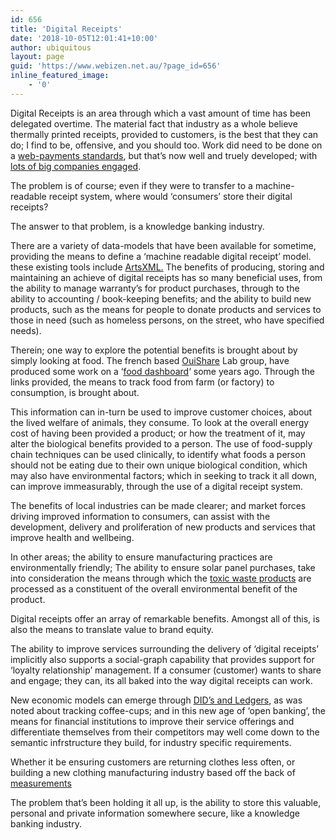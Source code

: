 ```yaml
---
id: 656
title: 'Digital Receipts'
date: '2018-10-05T12:01:41+10:00'
author: ubiquitous
layout: page
guid: 'https://www.webizen.net.au/?page_id=656'
inline_featured_image:
    - '0'
---
```


Digital Receipts is an area through which a vast amount of time has been delegated overtime. The material fact that industry as a whole believe thermally printed receipts, provided to customers, is the best that they can do; I find to be, offensive, and you should too. Work did need to be done on a [web-payments standards](https://www.w3.org/community/webpayments/), but that’s now well and truely developed; with [lots of big companies engaged](https://www.w3.org/2004/01/pp-impl/73816/status).

The problem is of course; even if they were to transfer to a machine-readable receipt system, where would ‘consumers’ store their digital receipts?

The answer to that problem, is a knowledge banking industry.

There are a variety of data-models that have been available for sometime, providing the means to define a ‘machine readable digital receipt’ model. these existing tools include [ArtsXML.](https://en.wikipedia.org/wiki/Association_for_Retail_Technology_Standards) The benefits of producing, storing and maintaining an achieve of digital receipts has so many beneficial uses, from the ability to manage warranty’s for product purchases, through to the ability to accounting / book-keeping benefits; and the ability to build new products, such as the means for people to donate products and services to those in need (such as homeless persons, on the street, who have specified needs).

Therein; one way to explore the potential benefits is brought about by simply looking at food. The french based [OuiShare](https://www.ouishare.net/) Lab group, have produced some work on a ‘[food dashboard](https://github.com/WebCivics/food-dashboard)‘ some years ago. Through the links provided, the means to track food from farm (or factory) to consumption, is brought about.

This information can in-turn be used to improve customer choices, about the lived welfare of animals, they consume. To look at the overall energy cost of having been provided a product; or how the treatment of it, may alter the biological benefits provided to a person. The use of food-supply chain techniques can be used clinically, to identify what foods a person should not be eating due to their own unique biological condition, which may also have environmental factors; which in seeking to track it all down, can improve immeasurably, through the use of a digital receipt system.

The benefits of local industries can be made clearer; and market forces driving improved information to consumers, can assist with the development, delivery and proliferation of new products and services that improve health and wellbeing.

In other areas; the ability to ensure manufacturing practices are environmentally friendly; The ability to ensure solar panel purchases, take into consideration the means through which the [toxic waste products](https://www.forbes.com/sites/michaelshellenberger/2018/05/23/if-solar-panels-are-so-clean-why-do-they-produce-so-much-toxic-waste/#22909f7a121c) are processed as a constituent of the overall environmental benefit of the product.

Digital receipts offer an array of remarkable benefits. Amongst all of this, is also the means to translate value to brand equity.

The ability to improve services surrounding the delivery of ‘digital receipts’ implicitly also supports a social-graph capability that provides support for ‘loyalty relationship’ management. If a consumer (customer) wants to share and engage; they can, its all baked into the way digital receipts can work.

New economic models can emerge through [DID’s and Ledgers](https://www.webizen.net.au/about/knowledge-banking-a-technical-architecture-summary/what-are-credentials/dids-and-multisig/), as was noted about tracking coffee-cups; and in this new age of ‘open banking’, the means for financial institutions to improve their service offerings and differentiate themselves from their competitors may well come down to the semantic infrstructure they build, for industry specific requirements.

Whether it be ensuring customers are returning clothes less often, or building a new clothing manufacturing industry based off the back of [measurements](https://www.webizen.net.au/about/applied-theory-applications-for-a-human-centric-web/measurements-app/)

The problem that’s been holding it all up, is the ability to store this valuable, personal and private information somewhere secure, like a knowledge banking industry.